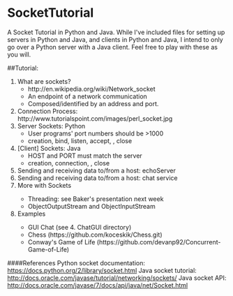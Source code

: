 SocketTutorial
==============
A Socket Tutorial in Python and Java. While I've included files for setting up servers in Python and Java, and clients in Python and Java, I intend to only go over a Python server with a Java client. Feel free to play with these as you will.

##Tutorial:
<ol>

<li>What are sockets?
	<ul>
	<li>http://en.wikipedia.org/wiki/Network_socket</li>
	<li>An endpoint of a network communication</li>
	<li>Composed/identified by an address and port.</li>
	</ul>
</li>
<li>Connection Process: http://www.tutorialspoint.com/images/perl_socket.jpg
</li>
<li>Server Sockets: Python
	<ul>
	<li>User programs' port numbers should be >1000</li>
	<li>creation, bind, listen, accept, <send data>, close</li>
	</ul>
</li>
<li>[Client] Sockets: Java
	<ul>
	<li>HOST and PORT must match the server</li>
	<li>creation, connection, <send data>, close</li>
	</ul>
</li>
<li>Sending and receiving data to/from a host: echoServer
</li>
<li>Sending and receiving data to/from a host: chat service
</li>
<li>More with Sockets</li>
	<ul>
	<li>Threading: see Baker's presentation next week</li>
	<li>ObjectOutputStream and ObjectInputStream</li>
	</ul>
<li>Examples</li>
	<ul>
	<li>GUI Chat (see 4. ChatGUI directory)</li>
	<li>Chess (https://github.com/koceskik/Chess.git)</li>
	<li>Conway's Game of Life (https://github.com/devanp92/Concurrent-Game-of-Life)</li>
	</ul>
</ol>

####References
Python socket documentation:
	https://docs.python.org/2/library/socket.html
Java socket tutorial:
	http://docs.oracle.com/javase/tutorial/networking/sockets/
Java socket API:
	http://docs.oracle.com/javase/7/docs/api/java/net/Socket.html